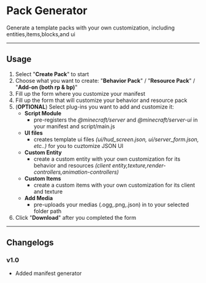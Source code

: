 # Pack Generator
Generate a template packs with your own customization, including entities,items,blocks,and ui
***
## Usage
1. Select "**Create Pack**" to start
2. Choose what you want to create: "**Behavior Pack**" / "**Resource Pack**" / "**Add-on (both rp & bp)**"
3. Fill up the form where you customize your manifest
4. Fill up the form that will customize your behavior and resource pack
5. (**OPTIONAL**) Select plug-ins you want to add and customize it: 
   * **Script Module** 
      - pre-registers the *@minecraft/server* and *@minecraft/server-ui* in your manifest and script/main.js
   * **UI files** 
      - creates template ui files *(ui/hud_screen.json, ui/server_form.json, etc..)* for you to cuztomize JSON UI
   * **Custom Entity**
      - create a custom entity with your own customization for its behavior and resources *(client entity,texture,render-controllers,animation-controllers)*
   * **Custom Items**
      - create a custom items with your own customization for its client and texture
   * **Add Media**
      - pre-uploads your medias (.ogg,.png,.json) in to your selected folder path
6. Click "**Download**" after you completed the form
***
## Changelogs
### v1.0
* Added manifest generator